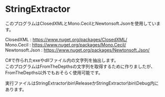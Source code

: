 # StringExtractor

このプログラムはClosedXMLとMono.CecilとNewtonsoft.Jsonを使用しています。

ClosedXML : https://www.nuget.org/packages/ClosedXML/  
Mono.Cecil : https://www.nuget.org/packages/Mono.Cecil/  
Newtonsoft.Json : https://www.nuget.org/packages/Newtonsoft.Json/

C#で作られたexeやdllファイル内の文字列を抽出します。  
このプログラムはFromTheDepthsの文字列を取得するために作りましたが、FromTheDepths以外でもおそらく使用可能です。

実行ファイルはStringExtractor\bin\ReleaseかStringExtractor\bin\Debug内にあります。
